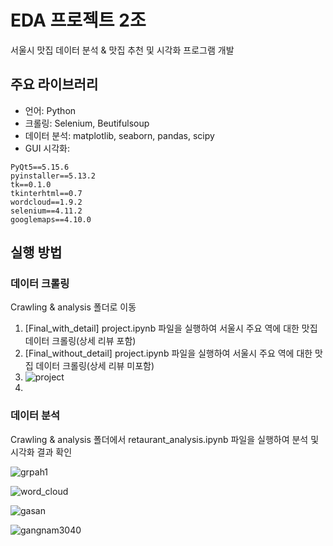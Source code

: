 # EDA 프로젝트 2조 
서울시 맛집 데이터 분석 & 맛집 추천 및 시각화 프로그램 개발

## 주요 라이브러리
* 언어: Python
* 크롤링: Selenium, Beutifulsoup
* 데이터 분석: matplotlib, seaborn, pandas, scipy
* GUI 시각화: 
```
PyQt5==5.15.6
pyinstaller==5.13.2
tk==0.1.0
tkinterhtml==0.7
wordcloud==1.9.2
selenium==4.11.2
googlemaps==4.10.0
```
## 실행 방법
### 데이터 크롤링
Crawling & analysis 폴더로 이동
1. [Final_with_detail] project.ipynb 파일을 실행하여 서울시 주요 역에 대한 맛집 데이터 크롤링(상세 리뷰 포함)
2. [Final_without_detail] project.ipynb 파일을 실행하여 서울시 주요 역에 대한 맛집 데이터 크롤링(상세 리뷰 미포함)
3. ![project](https://github.com/addinedu-amr-4th/eda-repo-2/assets/87626122/8816bef4-95f6-4551-8c4d-f2bb39f04193)
4. 
### 데이터 분석
Crawling & analysis 폴더에서 retaurant_analysis.ipynb 파일을 실행하여 분석 및 시각화 결과 확인


![grpah1](https://github.com/addinedu-amr-4th/eda-repo-2/assets/87626122/67e8fed6-c27a-4168-ae59-c3ea3a5a1c50)


![word_cloud](https://github.com/addinedu-amr-4th/eda-repo-2/assets/87626122/db99c56f-61d7-4df8-8f4a-cff96147a0c4)


![gasan](https://github.com/addinedu-amr-4th/eda-repo-2/assets/87626122/faa2bd83-654c-4bb8-a72a-bf43c50e2a99)

![gangnam3040](https://github.com/addinedu-amr-4th/eda-repo-2/assets/87626122/6b4e5e0b-204a-46fb-bb4d-7f0cff92bbd3)


